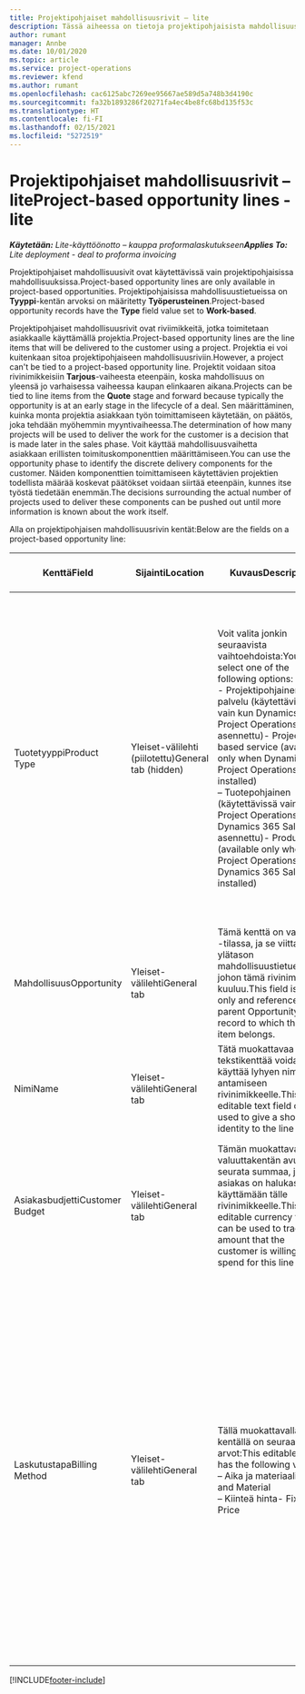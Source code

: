 ```yaml
---
title: Projektipohjaiset mahdollisuusrivit – lite
description: Tässä aiheessa on tietoja projektipohjaisista mahdollisuusriveistä. (Pro)
author: rumant
manager: Annbe
ms.date: 10/01/2020
ms.topic: article
ms.service: project-operations
ms.reviewer: kfend
ms.author: rumant
ms.openlocfilehash: cac6125abc7269ee95667ae589d5a748b3d4190c
ms.sourcegitcommit: fa32b1893286f20271fa4ec4be8fc68bd135f53c
ms.translationtype: HT
ms.contentlocale: fi-FI
ms.lasthandoff: 02/15/2021
ms.locfileid: "5272519"
---
```

# <a name="project-based-opportunity-lines---lite"></a><span data-ttu-id="8eb1a-104">Projektipohjaiset mahdollisuusrivit – lite</span><span class="sxs-lookup"><span data-stu-id="8eb1a-104">Project-based opportunity lines - lite</span></span>

<span data-ttu-id="8eb1a-105">_**Käytetään:** Lite-käyttöönotto – kauppa proformalaskutukseen_</span><span class="sxs-lookup"><span data-stu-id="8eb1a-105">_**Applies To:** Lite deployment - deal to proforma invoicing_</span></span>

<span data-ttu-id="8eb1a-106">Projektipohjaiset mahdollisuusivit ovat käytettävissä vain projektipohjaisissa mahdollisuuksissa.</span><span class="sxs-lookup"><span data-stu-id="8eb1a-106">Project-based opportunity lines are only available in project-based opportunities.</span></span> <span data-ttu-id="8eb1a-107">Projektipohjaisissa mahdollisuustietueissa on **Tyyppi**-kentän arvoksi on määritetty **Työperusteinen**.</span><span class="sxs-lookup"><span data-stu-id="8eb1a-107">Project-based opportunity records have the **Type** field value set to **Work-based**.</span></span>

<span data-ttu-id="8eb1a-108">Projektipohjaiset mahdollisuusrivit ovat riviimikkeitä, jotka toimitetaan asiakkaalle käyttämällä projektia.</span><span class="sxs-lookup"><span data-stu-id="8eb1a-108">Project-based opportunity lines are the line items that will be delivered to the customer using a project.</span></span> <span data-ttu-id="8eb1a-109">Projektia ei voi kuitenkaan sitoa projektipohjaiseen mahdollisuusriviin.</span><span class="sxs-lookup"><span data-stu-id="8eb1a-109">However, a project can't be tied to a project-based opportunity line.</span></span> <span data-ttu-id="8eb1a-110">Projektit voidaan sitoa rivinimikkeisiin **Tarjous**-vaiheesta eteenpäin, koska mahdollisuus on yleensä jo varhaisessa vaiheessa kaupan elinkaaren aikana.</span><span class="sxs-lookup"><span data-stu-id="8eb1a-110">Projects can be tied to line items from the **Quote** stage and forward because typically the opportunity is at an early stage in the lifecycle of a deal.</span></span> <span data-ttu-id="8eb1a-111">Sen määrittäminen, kuinka monta projektia asiakkaan työn toimittamiseen käytetään, on päätös, joka tehdään myöhemmin myyntivaiheessa.</span><span class="sxs-lookup"><span data-stu-id="8eb1a-111">The determination of how many projects will be used to deliver the work for the customer is a decision that is made later in the sales phase.</span></span> <span data-ttu-id="8eb1a-112">Voit käyttää mahdollisuusvaihetta asiakkaan erillisten toimituskomponenttien määrittämiseen.</span><span class="sxs-lookup"><span data-stu-id="8eb1a-112">You can use the opportunity phase to identify the discrete delivery components for the customer.</span></span> <span data-ttu-id="8eb1a-113">Näiden komponenttien toimittamiseen käytettävien projektien todellista määrää koskevat päätökset voidaan siirtää eteenpäin, kunnes itse työstä tiedetään enemmän.</span><span class="sxs-lookup"><span data-stu-id="8eb1a-113">The decisions surrounding the actual number of projects used to deliver these components can be pushed out until more information is known about the work itself.</span></span>

<span data-ttu-id="8eb1a-114">Alla on projektipohjaisen mahdollisuusrivin kentät:</span><span class="sxs-lookup"><span data-stu-id="8eb1a-114">Below are the fields on a project-based opportunity line:</span></span>

| <span data-ttu-id="8eb1a-115">**Kenttä**</span><span class="sxs-lookup"><span data-stu-id="8eb1a-115">**Field**</span></span> | <span data-ttu-id="8eb1a-116">**Sijainti**</span><span class="sxs-lookup"><span data-stu-id="8eb1a-116">**Location**</span></span> | <span data-ttu-id="8eb1a-117">**Kuvaus**</span><span class="sxs-lookup"><span data-stu-id="8eb1a-117">**Description**</span></span> | <span data-ttu-id="8eb1a-118">**Loppupään vaikutus**</span><span class="sxs-lookup"><span data-stu-id="8eb1a-118">**Downstream impact**</span></span> |
| --- | --- | --- | --- |
| <span data-ttu-id="8eb1a-119">Tuotetyyppi</span><span class="sxs-lookup"><span data-stu-id="8eb1a-119">Product Type</span></span> | <span data-ttu-id="8eb1a-120">Yleiset-välilehti (piilotettu)</span><span class="sxs-lookup"><span data-stu-id="8eb1a-120">General tab (hidden)</span></span> | <span data-ttu-id="8eb1a-121">Voit valita jonkin seuraavista vaihtoehdoista:</span><span class="sxs-lookup"><span data-stu-id="8eb1a-121">You can select one of the following options:</span></span></br><span data-ttu-id="8eb1a-122">- Projektipohjainen palvelu (käytettävissä vain kun Dynamics 365 Project Operations on asennettu)</span><span class="sxs-lookup"><span data-stu-id="8eb1a-122">- Project-based service (available only when Dynamics 365 Project Operations is installed)</span></span></br><span data-ttu-id="8eb1a-123">– Tuotepohjainen (käytettävissä vain, kun Project Operations ja Dynamics 365 Sales on asennettu)</span><span class="sxs-lookup"><span data-stu-id="8eb1a-123">- Product (available only when Project Operations and Dynamics 365 Sales are installed)</span></span> | <span data-ttu-id="8eb1a-124">Tämän kentän arvoksi määritetään **Projektipohjainen palvelu**, kun luot projektipohjaisen mahdollisuusrivin mahdollisuuden projektipohjaisten rivien ruudukosta.</span><span class="sxs-lookup"><span data-stu-id="8eb1a-124">The value of this field is set to **Project-based service** when you create a project-based opportunity line from the project-based lines grid on the Opportunity.</span></span> <br> <span data-ttu-id="8eb1a-125">Jos muutat tai korvaat tämän arvon, projektin toimintoja ei voi ottaa käyttöön projektipohjaisissa rivinimikkeissä.</span><span class="sxs-lookup"><span data-stu-id="8eb1a-125">If you change or override this value, the project functionality won't be enabled on your project-based line items.</span></span> |
| <span data-ttu-id="8eb1a-126">Mahdollisuus</span><span class="sxs-lookup"><span data-stu-id="8eb1a-126">Opportunity</span></span> | <span data-ttu-id="8eb1a-127">Yleiset-välilehti</span><span class="sxs-lookup"><span data-stu-id="8eb1a-127">General tab</span></span> | <span data-ttu-id="8eb1a-128">Tämä kenttä on vain luku -tilassa, ja se viittaa ylätason mahdollisuustietueeseen, johon tämä rivinimike kuuluu.</span><span class="sxs-lookup"><span data-stu-id="8eb1a-128">This field is read-only and references parent Opportunity record to which this line item belongs.</span></span> | <span data-ttu-id="8eb1a-129">Tämä kenttä ei vaikuta loppupään prosessiin.</span><span class="sxs-lookup"><span data-stu-id="8eb1a-129">There is no downstream impact from this field.</span></span> |
| <span data-ttu-id="8eb1a-130">Nimi</span><span class="sxs-lookup"><span data-stu-id="8eb1a-130">Name</span></span> | <span data-ttu-id="8eb1a-131">Yleiset-välilehti</span><span class="sxs-lookup"><span data-stu-id="8eb1a-131">General tab</span></span> | <span data-ttu-id="8eb1a-132">Tätä muokattavaa tekstikenttää voidaan käyttää lyhyen nimen antamiseen rivinimikkeelle.</span><span class="sxs-lookup"><span data-stu-id="8eb1a-132">This editable text field can be used to give a short identity to the line item.</span></span> | <span data-ttu-id="8eb1a-133">Tämä arvo siirretään tarjousriville, kun luot tarjouksen tästä mahdollisuudesta.</span><span class="sxs-lookup"><span data-stu-id="8eb1a-133">This value is carried over to the quote line when you create a quote from this opportunity.</span></span> |
| <span data-ttu-id="8eb1a-134">Asiakasbudjetti</span><span class="sxs-lookup"><span data-stu-id="8eb1a-134">Customer Budget</span></span> | <span data-ttu-id="8eb1a-135">Yleiset-välilehti</span><span class="sxs-lookup"><span data-stu-id="8eb1a-135">General tab</span></span> | <span data-ttu-id="8eb1a-136">Tämän muokattavan valuuttakentän avulla voit seurata summaa, jonka asiakas on halukas käyttämään tälle rivinimikkeelle.</span><span class="sxs-lookup"><span data-stu-id="8eb1a-136">This editable currency field can be used to track the amount that the customer is willing to spend for this line item.</span></span> | <span data-ttu-id="8eb1a-137">Tämä arvo siirretään tarjousrivin vastaavaan kenttään, kun luot tarjouksen tästä mahdollisuudesta.</span><span class="sxs-lookup"><span data-stu-id="8eb1a-137">This value is carried over to the corresponding field on the quote line when you create a quote from this opportunity.</span></span> |
| <span data-ttu-id="8eb1a-138">Laskutustapa</span><span class="sxs-lookup"><span data-stu-id="8eb1a-138">Billing Method</span></span> | <span data-ttu-id="8eb1a-139">Yleiset-välilehti</span><span class="sxs-lookup"><span data-stu-id="8eb1a-139">General tab</span></span> | <span data-ttu-id="8eb1a-140">Tällä muokattavalla kentällä on seuraavat arvot:</span><span class="sxs-lookup"><span data-stu-id="8eb1a-140">This editable field has the following values:</span></span></br><span data-ttu-id="8eb1a-141">– Aika ja materiaali</span><span class="sxs-lookup"><span data-stu-id="8eb1a-141">- Time and Material</span></span></br><span data-ttu-id="8eb1a-142">– Kiinteä hinta</span><span class="sxs-lookup"><span data-stu-id="8eb1a-142">- Fixed Price</span></span> | <span data-ttu-id="8eb1a-143">Tämä arvo siirretään tarjousrivin vastaavaan kenttään, kun luot tarjouksen tästä mahdollisuudesta.</span><span class="sxs-lookup"><span data-stu-id="8eb1a-143">This value is carried over to the corresponding field on the quote line when you create a quote from this opportunity.</span></span> <span data-ttu-id="8eb1a-144">Kun tarjousrivi on luotu, kenttä on lukittu, eikä sitä voi muuttaa.</span><span class="sxs-lookup"><span data-stu-id="8eb1a-144">After the quote line is created, the field is locked and can't be changed.</span></span> <span data-ttu-id="8eb1a-145">Määritä tämän kentän arvo mahdollisimman tarkasti.</span><span class="sxs-lookup"><span data-stu-id="8eb1a-145">Assign this field value as accurately as possible.</span></span> <span data-ttu-id="8eb1a-146">Jos tämän kentän arvoa on muutettava tarjousrivillä, poista tarjousrivi ja luo se uudelleen.</span><span class="sxs-lookup"><span data-stu-id="8eb1a-146">If you need to change the value of this field on the quote line, delete and re-create the quote line.</span></span> |


[!INCLUDE[footer-include](../../includes/footer-banner.md)]